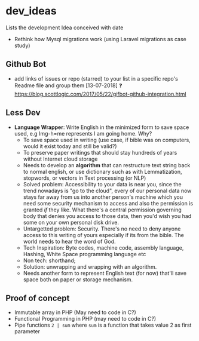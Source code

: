 # dev_ideas
Lists the development Idea conceived with date

- Rethink how Mysql migrations work (using Laravel migrations as case study)

## Github Bot
- add links of issues or repo (starred) to your list in a specific repo's Readme file and group them [13-07-2018] :question:
    https://blog.scottlogic.com/2017/05/22/gifbot-github-integration.html

## Less Dev
- **Language Wrapper**: Write English in the minimized form to save space used, e.g Img-h=me represents I am going home. Why?
  - To save space used in writing (use case, if bible was on computers, would it exist today and still be valid?)
  - To preserve paper writings that should stay hundreds of years without Internet cloud storage
  - Needs to develop an **algorithm** that can restructure text string back to normal english, or use dictionary such as with Lemmatization, stopwords, or vectors in Text processing (or NLP)
  - Solved problem: Accessibility to your data is near you, since the trend nowadays is "go to the cloud", every of our personal data now stays far away from us into another person's machine which you need some security mechanism to access and also the permission is granted _if_ they like. What there's a central permission governing body that denies you access to those data, then you'd wish you had some on your own personal disk drive.
  - Untargetted problem: Security. There's no need to deny anyone access to this writing of yours especially if its from the bible. The world needs to hear the word of God.
  - Tech Inspiration: Byte codes, machine code, assembly language, Hashing, White Space programming language etc 
  - Non tech: shorthand;
  - Solution: unwrapping and wrapping with an algorithm.
  - Needs another form to represent English text (for now) that'll save space both on paper or storage mechanism.
  
## Proof of concept

- Immutable array in PHP (May need to code in C?)
- Functional Programming in PHP (may need to code in C?)
- Pipe functions `2 | sum` where `sum` is a function that takes value 2 as first parameter
